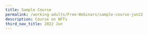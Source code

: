 ```yaml
---
title: Sample Course
permalink: /working-adults/Free-Webinars/sample-course-jun22
description: Course on NFTs
third_nav_title: 2022 Jun
---
```


